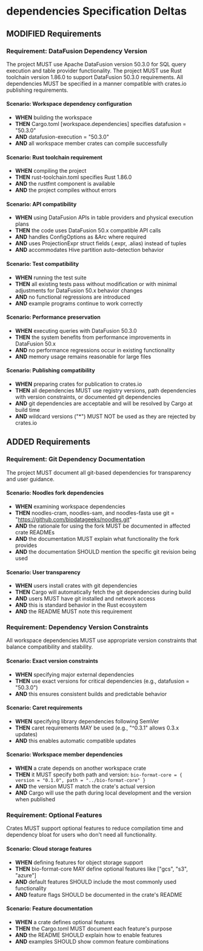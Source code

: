 # dependencies Specification Deltas

## MODIFIED Requirements

### Requirement: DataFusion Dependency Version
The project MUST use Apache DataFusion version 50.3.0 for SQL query execution and table provider functionality. The project MUST use Rust toolchain version 1.86.0 to support DataFusion 50.3.0 requirements. All dependencies MUST be specified in a manner compatible with crates.io publishing requirements.

#### Scenario: Workspace dependency configuration
- **WHEN** building the workspace
- **THEN** Cargo.toml [workspace.dependencies] specifies datafusion = "50.3.0"
- **AND** datafusion-execution = "50.3.0"
- **AND** all workspace member crates can compile successfully

#### Scenario: Rust toolchain requirement
- **WHEN** compiling the project
- **THEN** rust-toolchain.toml specifies Rust 1.86.0
- **AND** the rustfmt component is available
- **AND** the project compiles without errors

#### Scenario: API compatibility
- **WHEN** using DataFusion APIs in table providers and physical execution plans
- **THEN** the code uses DataFusion 50.x compatible API calls
- **AND** handles ConfigOptions as &Arc<ConfigOptions> where required
- **AND** uses ProjectionExpr struct fields (.expr, .alias) instead of tuples
- **AND** accommodates Hive partition auto-detection behavior

#### Scenario: Test compatibility
- **WHEN** running the test suite
- **THEN** all existing tests pass without modification or with minimal adjustments for DataFusion 50.x behavior changes
- **AND** no functional regressions are introduced
- **AND** example programs continue to work correctly

#### Scenario: Performance preservation
- **WHEN** executing queries with DataFusion 50.3.0
- **THEN** the system benefits from performance improvements in DataFusion 50.x
- **AND** no performance regressions occur in existing functionality
- **AND** memory usage remains reasonable for large files

#### Scenario: Publishing compatibility
- **WHEN** preparing crates for publication to crates.io
- **THEN** all dependencies MUST use registry versions, path dependencies with version constraints, or documented git dependencies
- **AND** git dependencies are acceptable and will be resolved by Cargo at build time
- **AND** wildcard versions ("*") MUST NOT be used as they are rejected by crates.io

## ADDED Requirements

### Requirement: Git Dependency Documentation
The project MUST document all git-based dependencies for transparency and user guidance.

#### Scenario: Noodles fork dependencies
- **WHEN** examining workspace dependencies
- **THEN** noodles-cram, noodles-sam, and noodles-fasta use git = "https://github.com/biodatageeks/noodles.git"
- **AND** the rationale for using the fork MUST be documented in affected crate READMEs
- **AND** the documentation MUST explain what functionality the fork provides
- **AND** the documentation SHOULD mention the specific git revision being used

#### Scenario: User transparency
- **WHEN** users install crates with git dependencies
- **THEN** Cargo will automatically fetch the git dependencies during build
- **AND** users MUST have git installed and network access
- **AND** this is standard behavior in the Rust ecosystem
- **AND** the README MUST note this requirement

### Requirement: Dependency Version Constraints
All workspace dependencies MUST use appropriate version constraints that balance compatibility and stability.

#### Scenario: Exact version constraints
- **WHEN** specifying major external dependencies
- **THEN** use exact versions for critical dependencies (e.g., datafusion = "50.3.0")
- **AND** this ensures consistent builds and predictable behavior

#### Scenario: Caret requirements
- **WHEN** specifying library dependencies following SemVer
- **THEN** caret requirements MAY be used (e.g., "^0.3.1" allows 0.3.x updates)
- **AND** this enables automatic compatible updates

#### Scenario: Workspace member dependencies
- **WHEN** a crate depends on another workspace crate
- **THEN** it MUST specify both path and version: `bio-format-core = { version = "0.1.0", path = "../bio-format-core" }`
- **AND** the version MUST match the crate's actual version
- **AND** Cargo will use the path during local development and the version when published

### Requirement: Optional Features
Crates MUST support optional features to reduce compilation time and dependency bloat for users who don't need all functionality.

#### Scenario: Cloud storage features
- **WHEN** defining features for object storage support
- **THEN** bio-format-core MAY define optional features like ["gcs", "s3", "azure"]
- **AND** default features SHOULD include the most commonly used functionality
- **AND** feature flags SHOULD be documented in the crate's README

#### Scenario: Feature documentation
- **WHEN** a crate defines optional features
- **THEN** the Cargo.toml MUST document each feature's purpose
- **AND** the README SHOULD explain how to enable features
- **AND** examples SHOULD show common feature combinations
